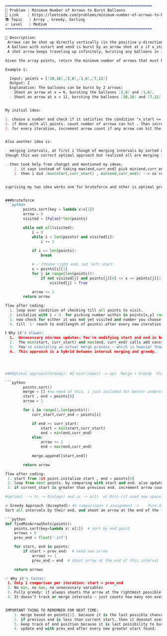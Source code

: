 
```md
==================================================================
🧩 Problem : Minimum Number of Arrows to Burst Balloons
🔗 Link    : https://leetcode.com/problems/minimum-number-of-arrows-to-burst-balloons/
📚 Topic   : Array , Greedy, Sorting
📈 Level   : Medium
==================================================================

📄 Description:
 Arrows can be shot up directly vertically (in the positive y-direction) from different points along the x-axis.
 A balloon with xstart and xend is burst by an arrow shot at x if x_start <= x <= x_end. There is no limit to the number of arrows that can be shot.
 A shot arrow keeps traveling up infinitely, bursting any balloons in its path.

Given the array points, return the minimum number of arrows that must be shot to burst all balloons.

Example 1:

  Input: points = [[10,16],[2,8],[1,6],[7,12]]
  Output: 2
  Explanation: The balloons can be burst by 2 arrows:
  - Shoot an arrow at x = 6, bursting the balloons [2,8] and [1,6].
  - Shoot an arrow at x = 11, bursting the balloons [10,16] and [7,12].


My initial idea: 

1. choose a number and check if it satisfies the condition "x_start <= x <= x_end" for each point.
2. if done with all points. count number of arrows can hit . then increment number and again check.
3. for every iteration, increment arrow count if any arrow can hit the ballon.


Also another idea is:

- merging intervals, at first i though of merging intervals by sorted and where previous end <= curr_start. and take [min(start,curr_start) , max(end,curr_end)]
though this was correct optimal approach but realized all are merging into one single interval. so this dont work.

- then took help from chatgpt and mentioned my ideas.
    1. it says instead of taking max(end,curr_end] pick min(end,curr_end) to tighten intervals.
    2. then i did [min(start,curr_start) , min(end,curr_end)] --> so reached intervals that dont merge and tighten overlapping.


suprising my two idea works one for bruteforce and other is optimal greedy.


###bruteforce 
```python
        points.sort(key = lambda x:x[1])
        arrow = 0
        visited = [False]*len(points)

        while not all(visited):
            i = 0
            while i < len(points) and visited[i]:
                i += 1
            
            if i == len(points):
                break

            # ✅ Choose right end, not left start
            x = points[i][1]
            for j in range(len(points)):
                if not visited[j] and points[j][0] <= x <= points[j][1]:
                    visited[j] = True
                    
            arrow += 1
        return arrow

flow after coding:
  1. loop over condition of checking till all points to visit.
  2. initalize with i = 0. for picking number within in points[x,y] range.
  3. now check for either it was not yet visited and number you choose is within range. mark it as visited.
  4. till 'i' reach to end(length of points).after every new iteration increment arrow count.

❗ Why it's slower:
  1.  Unnecessary min/max updates: You're modifying start and end in both if and else. These are not needed to count arrows — just extra          comparisons.
  2.  The min(start, curr_start) and max(end, curr_end) calls add constant-time overhead in every iteration.
  3.  You're simulating an actual merge process — which is heavier than needed for just counting arrows.
  4.  This approach is a hybrid between interval merging and greedy.




###Optimal approach(Greedy): #2 min()/max() -> ops	Merge + Greedy	Slower

```python
        points.sort()
        merge = [] #no need of this, i just included for better understandind in future
        start , end = points[0]
        arrow = 1

        for i in range(1,len(points)):
            curr_start,curr_end = points[i]

            if end >= curr_start:
                start = min(start,curr_start)
                end = min(end,curr_end)
            else:
                arrow += 1
                end = max(end,curr_end)
            
            merge.append([start,end])

        return arrow

flow after coding:
 1. start from 1st point.initalize start , end = points[0]
 2. loop from next points. by comparing with start and end. also update for everytime
 3. if current_start is greater than previous end. increment arrow count. and replace minimum of current end and previous end in place of       previous end.

#optimal --> tc -> O(nlogn) and sc -> o(1)  or O(n)-(if used new space)

🔥 Greedy Approach (Accepted): #1 comparison+ 1 assignment ->	Pure Greedy	-> ⚡ Faster
Sort all intervals by their end, and shoot an arrow at the end of the first balloon. Then skip all balloons that overlap with that shot.

```python
def findMinArrowShots(points):
    points.sort(key=lambda x: x[1])  # sort by end point
    arrows = 0
    prev_end = float('-inf')

    for start, end in points:
        if start > prev_end:  # need new arrow
            arrows += 1
            prev_end = end  # shoot arrow at the end of this interval

    return arrows

✅ Why it's faster:
 1. Only 1 comparison per iteration: start > prev_end
 2. No min, no max, no unnecessary variables
 3. Fully greedy: it always shoots the arrow at the rightmost possible point (end), and only if needed.
 4. It doesn’t track or merge intervals — just counts how many non-overlapping clusters exist.


IMPORTANT THING TO REMEMBER FOR NEXT TIME:
    1. merge based on points[1]. because it is the last possible chance for arrow to burst ballon.
    2. if previous end is less than current start. then it doesnot overlap which mean we need new arrow to burst. so increment arrow count.
    3. keep track of end position because it is last possibility to burst. intialize with float('-inf').
    4. update end with prev_end after every new greater start found.
```
